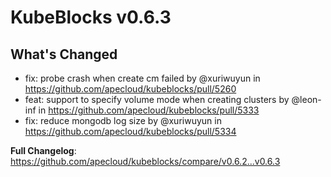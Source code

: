 # KubeBlocks v0.6.3

## What's Changed
* fix: probe crash when create cm failed by @xuriwuyun in https://github.com/apecloud/kubeblocks/pull/5260
* feat: support to specify volume mode when creating clusters by @leon-inf in https://github.com/apecloud/kubeblocks/pull/5333
* fix: reduce mongodb log size by @xuriwuyun in https://github.com/apecloud/kubeblocks/pull/5334


**Full Changelog**: https://github.com/apecloud/kubeblocks/compare/v0.6.2...v0.6.3